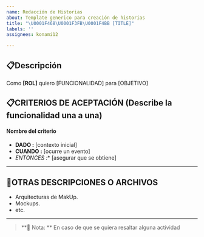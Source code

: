 ```yaml
---
name: Redacción de Historias
about: Template generico para creación de historias
title: "\U0001F468\U0001F3FB‍\U0001F4BB [TITLE]"
labels: ''
assignees: konami12

---
```


## 📋Descripción

Como  **[ROL]** quiero [FUNCIONALIDAD] para [OBJETIVO]

## 📋CRITERIOS DE ACEPTACIÓN (Describe la funcionalidad una a una)

#### Nombre del criterio
- **DADO :** [contexto inicial] 
- **CUANDO :** [ocurre un evento] 
- *ENTONCES :** [asegurar que se obtiene]
---

## 📰OTRAS DESCRIPCIONES O ARCHIVOS

- Arquitecturas de MakUp.
- Mockups.
- etc.
---


> **🔖 Nota: ** En caso de que se quiera resaltar alguna actividad
